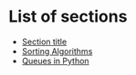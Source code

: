 # List of sections

- [Section title](filename.md)
- [Sorting Algorithms](sorting-algorithms.md)
- [Queues in Python](Queues.md)
